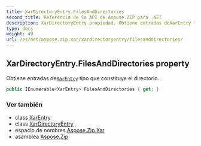 ```yaml
---
title: XarDirectoryEntry.FilesAndDirectories
second_title: Referencia de la API de Aspose.ZIP para .NET
description: XarDirectoryEntry propiedad. Obtiene entradas deXarEntry tipo que constituye el directorio.
type: docs
weight: 40
url: /es/net/aspose.zip.xar/xardirectoryentry/filesanddirectories/
---
```

## XarDirectoryEntry.FilesAndDirectories property

Obtiene entradas de[`XarEntry`](../../xarentry/) tipo que constituye el directorio.

```csharp
public IEnumerable<XarEntry> FilesAndDirectories { get; }
```

### Ver también

* class [XarEntry](../../xarentry/)
* class [XarDirectoryEntry](../)
* espacio de nombres [Aspose.Zip.Xar](../../xardirectoryentry/)
* asamblea [Aspose.Zip](../../../)


